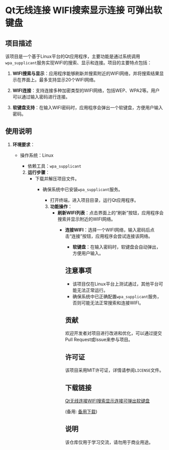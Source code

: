 # Qt无线连接 WIFI搜索显示连接 可弹出软键盘

## 项目描述

该项目是一个基于Linux平台的Qt应用程序，主要功能是通过系统调用`wpa_supplicant`服务实现WIFI的搜索、显示和连接。项目的主要特点包括：

1. **WIFI搜索与显示**：应用程序能够刷新并搜索附近的WIFI网络，并将搜索结果显示在界面上。最多支持显示20个WIFI网络。

2. **WIFI连接**：支持连接多种加密类型的WIFI网络，包括WEP、WPA2等。用户可以通过输入密码进行连接。

3. **软键盘支持**：在输入WIFI密码时，应用程序会弹出一个软键盘，方便用户输入密码。

## 使用说明

1. **环境要求**：
   - 操作系统：Linux
      - 依赖工具：`wpa_supplicant`

      2. **运行步骤**：
         - 下载并解压项目文件。
            - 确保系统中已安装`wpa_supplicant`服务。
               - 打开终端，进入项目目录，运行Qt应用程序。

               3. **功能操作**：
                  - **刷新WIFI列表**：点击界面上的“刷新”按钮，应用程序会搜索并显示附近的WIFI网络。
                     - **连接WIFI**：选择一个WIFI网络，输入密码后点击“连接”按钮，应用程序会尝试连接该网络。
                        - **软键盘**：在输入密码时，软键盘会自动弹出，方便用户输入。

                        ## 注意事项

                        - 该项目仅在Linux平台上测试通过，其他平台可能无法正常运行。
                        - 确保系统中已正确配置`wpa_supplicant`服务，否则可能无法正常搜索和连接WIFI。

                        ## 贡献

                        欢迎开发者对项目进行改进和优化，可以通过提交Pull Request或Issue来参与项目。

                        ## 许可证

                        该项目采用MIT许可证，详情请参阅`LICENSE`文件。

                        ## 下载链接
                        [Qt无线连接WIFI搜索显示连接可弹出软键盘](https://pan.quark.cn/s/44b667f5ce01) 

                        (备用: [备用下载](https://pan.baidu.com/s/1tJzQF0ETuQ2lgr0UVXnK7g?pwd=mdat))

                        ## 说明

                        该仓库仅用于学习交流，请勿用于商业用途。
